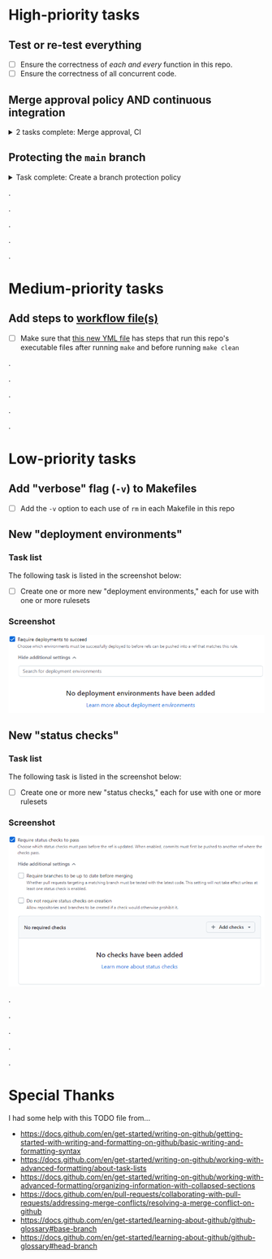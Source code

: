 # High-priority tasks

## Test or re-test everything
- [ ] Ensure the correctness of *each and every* function in this repo.
- [ ] Ensure the correctness of all concurrent code.

## Merge approval policy AND continuous integration

<details>

<summary>2 tasks complete: Merge approval, CI</summary>

### Task list
The following two tasks are listed in the screenshot below:
- [x] Create a merge approval policy -- *[Taken care of already, it seems](#the-first-task-seems-to-have-been-taken-of-already-due-to-the-completion-of-another-task)*
- [x] Create a GitHub Action ~~(or something similar to it)~~ for continuous integration -- *I'm not sure there is anything "similar to it."*

### Screenshots

#### Both tasks
![A screenshot listing two new tasks: "Require approval from specific reviewers before merging" and "Continuous integration has not been set up"](screenshots/github/pull-request-8.png)

#### The "merge approval policy" task seems to have been taken of already due to the completion of [another task](#protecting-the-main-branch).
![Evidence that the merge approval policy may have been already been created](screenshots/github/ruleset-merge-approval.png)

#### "Suggested workflows" for this repo
![A screenshot of this repo's GitHub homepage. This screenshot lists "suggested workflows," including "C/C++ with Make."](screenshots/github/homepage-workflow-suggestions.png)

</details>

## Protecting the `main` branch

<details>

<summary>Task complete: Create a branch protection policy</summary>

### Task list
The following task is listed in the screenshot below:
- [x] Create a branch protection policy

### Screenshot
![A screenshot listing something new to fix: "Your main branch isn't protected"](screenshots/github/homepage.png)

</details>

.

.

.

.

.

# Medium-priority tasks

## Add steps to [workflow file(s)](.github/workflows/)
- [ ] Make sure that [this new YML file](.github/workflows/c-cpp.yml) has steps that run this repo's executable files after running `make` and before running `make clean`

.

.

.

.

.

# Low-priority tasks

## Add "verbose" flag (`-v`) to Makefiles
- [ ] Add the `-v` option to each use of `rm` in each Makefile in this repo

## New "deployment environments"

### Task list
The following task is listed in the screenshot below:
- [ ] Create one or more new "deployment environments," each for use with one or more rulesets

### Screenshot
![A screenshot listing something new to add: one or more "deployment environments"](screenshots/github/ruleset-deployments.png)

## New "status checks"

### Task list
The following task is listed in the screenshot below:
- [ ] Create one or more new "status checks," each for use with one or more rulesets

### Screenshot
![A screenshot listing something new to add: one or more "status checks"](screenshots/github/ruleset-status-checks.png)

.

.

.

.

.

# Special Thanks
I had some help with this TODO file from...
* https://docs.github.com/en/get-started/writing-on-github/getting-started-with-writing-and-formatting-on-github/basic-writing-and-formatting-syntax
* https://docs.github.com/en/get-started/writing-on-github/working-with-advanced-formatting/about-task-lists
* https://docs.github.com/en/get-started/writing-on-github/working-with-advanced-formatting/organizing-information-with-collapsed-sections
* https://docs.github.com/en/pull-requests/collaborating-with-pull-requests/addressing-merge-conflicts/resolving-a-merge-conflict-on-github
* https://docs.github.com/en/get-started/learning-about-github/github-glossary#base-branch
* https://docs.github.com/en/get-started/learning-about-github/github-glossary#head-branch
